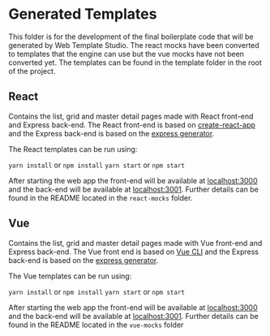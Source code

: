 # Generated Templates

This folder is for the development of the final boilerplate code that will be generated by Web Template Studio. The react mocks have been converted to templates that the engine can use but the vue mocks have not been converted yet. The templates can be found in the template folder in the root of the project.

## React

Contains the list, grid and master detail pages made with React front-end and Express back-end. The React front-end is based on [create-react-app](https://github.com/facebook/create-react-app) and the Express back-end is based on the [express generator](https://expressjs.com/en/starter/generator.html).

The React templates can be run using:

`yarn install` or `npm install`
`yarn start` or `npm start`

After starting the web app the front-end will be available at [localhost:3000](http://localhost:3000/) and the back-end will be available at [localhost:3001](http://localhost:3001/). Further details can be found in the README located in the `react-mocks` folder.

## Vue

Contains the list, grid and master detail pages made with Vue front-end and Express back-end. The Vue front end is based on [Vue CLI](https://cli.vuejs.org/) and the Express back-end is based on the [express generator](https://expressjs.com/en/starter/generator.html).

The Vue templates can be run using:

`yarn install` or `npm install`
`yarn start` or `npm start`

After starting the web app the front-end will be available at [localhost:3000](http://localhost:3000/) and the back-end will be available at [localhost:3001](http://localhost:3001/). Further details can be found in the README located in the `vue-mocks` folder
